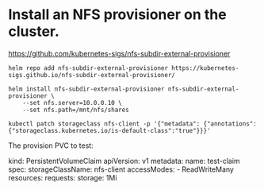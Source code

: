 # Install an NFS provisioner on the cluster.

https://github.com/kubernetes-sigs/nfs-subdir-external-provisioner

```
helm repo add nfs-subdir-external-provisioner https://kubernetes-sigs.github.io/nfs-subdir-external-provisioner/

helm install nfs-subdir-external-provisioner nfs-subdir-external-provisioner \
    --set nfs.server=10.0.0.10 \
    --set nfs.path=/mnt/nfs/shares

kubectl patch storageclass nfs-client -p '{"metadata": {"annotations":{"storageclass.kubernetes.io/is-default-class":"true"}}}'
```

The provision PVC to test:

kind: PersistentVolumeClaim
apiVersion: v1
metadata:
  name: test-claim
spec:
  storageClassName: nfs-client
  accessModes:
    - ReadWriteMany
  resources:
    requests:
      storage: 1Mi